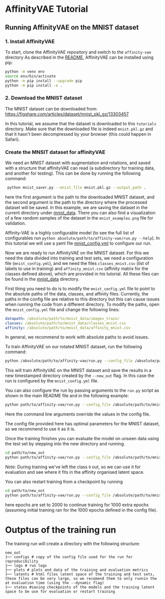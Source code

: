 # AffinityVAE Tutorial

## Running AffinityVAE on the MNIST dataset

### 1. Install AffinityVAE
To start, clone the AffinityVAE repository and switch to the `affinity-vae` directory
As described in the [README](../README.md), AffinityVAE can be installed using
pip:

```bash
python -m venv env
source env/bin/activate
python -m pip install --upgrade pip
python -m pip install -e .
```

### 2. Download the MNIST dataset

The MNIST dataset can be downloaded from:
https://figshare.com/articles/dataset/mnist_pkl_gz/13303457

In this tutorial, we assume that the dataset is downloaded to this `tutorials`
directory. Make sure that the downloaded file is indeed `mnist.pkl.gz` and that
it hasn't been decompressed by your browser (this could happen in Safari).

### Create the MNSIT dataset for affinityVAE

We need an MNIST dataset with augmentation and rotations, and saved with a
structure that affinityVAE can read (a subdirectory for training data, and
another for testing). This can be done by running the following command:

```bash
 python mnist_saver.py --mnist_file mnist.pkl.gz --output_path .
```

here the first argument is the path to the downloaded MNIST dataset, and the
second argument is the path to the directory where the processed dataset will be
saved. In this example, we are saving the dataset in the current directory under
[mnist_data](mnist_data). There you can also find a visualization of a few
random samples of the dataset in the `mnist_examples.png` file for validation.

Affinity-VAE is a highly configurable model (to see the full list of
configurables run `python absolute/path/to/affinity-vae/run.py --help`). In this
tutorial we will use a yaml file [mnist_config.yml](mnist_data/mnist_config.yml)
to configure our run.

Now we are ready to run AffinityVAE on the MNIST dataset. For this we need the
data divided into training and test sets, we need a configuration file
(`mnist_config.yml`), and we need the files `classes_mnist.csv` (list of labels
to use in training) and `affinity_mnist.csv` (affinity matrix for the classes
defined above), which are provided in his tutorial. All these files can be found
in the [mnist_data](mnist_data) directory.

First thing you need to do is to modify the `mnist_config.yml` file to point to
the absolute paths of the data, classes, and affinity files. Currently, the
paths in the config file are relative to this directory but this can cause issues
when running the code from a different directory. To modify the paths, open the
`mnist_config.yml` file and change the following lines:

```yaml
datapath: /absolute/path/to/mnist_data/images_train/
classes: /absolute/path/to/mnist_data/classes_mnist.csv
affinity: /absolute/path/to/mnist_data/affinity_mnist.csv
```

In general, we recommend to work with absolute paths to avoid issues.

To train AffinityVAE on our rotated MNIST dataset, run the following command:

```bash
python /absolute/path/to/affinity-vae/run.py --config_file /absolute/path/to/mnist_data/mnist_config.yml --new_out
```

This will train AffinityVAE on the MNIST dataset and save the results in a new
timestamped directory created by the `--new_out` flag. In this case the run is
configured by the `mnist_config.yml` file.

You can also configure the run by passing arguments to the `run.py` script as
shown in the main README file and in the following example:

```bash
python path/to/affinity-vae/run.py --config_file /absolute/path/to/mnist_data/mnist_config.yml --beta 0.1 --gamma 0.01 --lr 0.001 --epochs 200 --new_out
```

Here the command line arguments override the values in the config file.

The config file provided here has optimal parameters for the MNIST dataset, so
we recommend to use it as it is.

Once the training finishes you can evaluate the model on unseen data using the
test set by stepping into the new directory and running.

```bash
cd path/to/new_out
python path/to/affinity-vae/run.py --config_file /absolute/path/to/mnist_data/mnist_config.yml  --datapath /absolute/path/to/mnist_data/images_test/ --eval
```

_Note_: During training we've left the class `9` out, so we can use it for
evaluation and see where it fits in the affinity organised latent space.

You can also restart training from a checkpoint by running

```bash
cd path/to/new_out
python path/to/affinity-vae/run.py --config_file /absolute/path/to/mnist_data/mnist_config.yml  --restart --epochs 2000 --data_path /absolute/path/to/mnist_data/images_train/
```

here epochs are set to 2000 to continue training for 1000 extra epochs (assuming
initial training ran for the 1000 epochs defined in the config file).

# Outptus of the training run

The training run will create a directory with the following structure:

```
new_out
├── configs # copy of the config file used for the run for reproducibility
├── logs # run logs
├── plots # plots and data of the training and evaluation metrics
├── latents # html files latent space of the training and test sets, these files can be very large, so we recomend them to only runnin the at evaluation time (using the --dynamic flag)
├── states #saving checkpoints of the models and the training latent space to be use for evaluation or restart training


```
